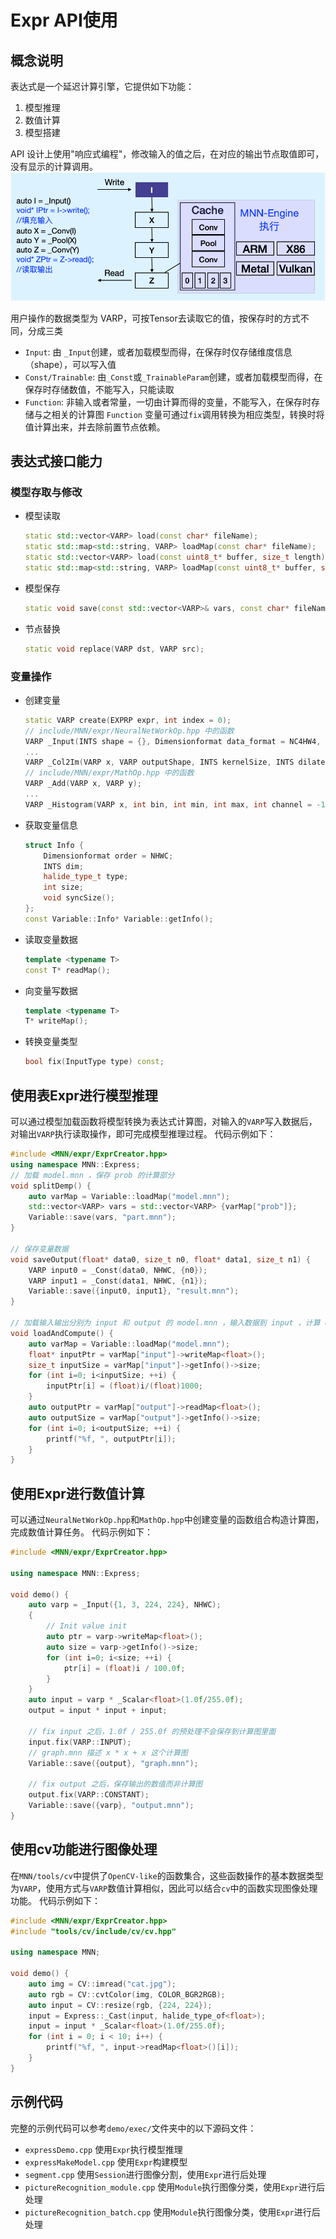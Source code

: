 # Expr API使用
## 概念说明
表达式是一个延迟计算引擎，它提供如下功能：
1. 模型推理
2. 数值计算
3. 模型搭建

API 设计上使用"响应式编程"，修改输入的值之后，在对应的输出节点取值即可，没有显示的计算调用。
![expr.png](../_static/images/inference/expr.png)

用户操作的数据类型为 VARP，可按Tensor去读取它的值，按保存时的方式不同，分成三类
- `Input`: 由 `_Input`创建，或者加载模型而得，在保存时仅存储维度信息（shape），可以写入值
- `Const/Trainable`: 由`_Const`或`_TrainableParam`创建，或者加载模型而得，在保存时存储数值，不能写入，只能读取
- `Function`: 非输入或者常量，一切由计算而得的变量，不能写入，在保存时存储与之相关的计算图 `Function` 变量可通过`fix`调用转换为相应类型，转换时将值计算出来，并去除前置节点依赖。

## 表达式接口能力
### 模型存取与修改
- 模型读取
  ```cpp
  static std::vector<VARP> load(const char* fileName);
  static std::map<std::string, VARP> loadMap(const char* fileName);
  static std::vector<VARP> load(const uint8_t* buffer, size_t length);
  static std::map<std::string, VARP> loadMap(const uint8_t* buffer, size_t length);
  ```
- 模型保存
  ```cpp
  static void save(const std::vector<VARP>& vars, const char* fileName);
  ```
- 节点替换
  ```cpp
  static void replace(VARP dst, VARP src);
  ```
### 变量操作
- 创建变量
  ```cpp
  static VARP create(EXPRP expr, int index = 0);
  // include/MNN/expr/NeuralNetWorkOp.hpp 中的函数
  VARP _Input(INTS shape = {}, Dimensionformat data_format = NC4HW4, halide_type_t dtype = halide_type_of<float>()) ;
  ...
  VARP _Col2Im(VARP x, VARP outputShape, INTS kernelSize, INTS dilate, INTS pads, INTS stride);
  // include/MNN/expr/MathOp.hpp 中的函数
  VARP _Add(VARP x, VARP y);
  ...
  VARP _Histogram(VARP x, int bin, int min, int max, int channel = -1);
  ```
- 获取变量信息
  ```cpp
  struct Info {
      Dimensionformat order = NHWC;
      INTS dim;
      halide_type_t type;
      int size;
      void syncSize();
  };
  const Variable::Info* Variable::getInfo();
  ```
- 读取变量数据
  ```cpp
  template <typename T>
  const T* readMap();
  ```
- 向变量写数据
  ```cpp
  template <typename T>
  T* writeMap();
  ```
- 转换变量类型
  ```cpp
  bool fix(InputType type) const;
  ```

## 使用表Expr进行模型推理
可以通过模型加载函数将模型转换为表达式计算图，对输入的`VARP`写入数据后，对输出`VARP`执行读取操作，即可完成模型推理过程。
代码示例如下：
```cpp
#include <MNN/expr/ExprCreator.hpp>
using namespace MNN::Express;
// 加载 model.mnn ，保存 prob 的计算部分
void splitDemp() {
    auto varMap = Variable::loadMap("model.mnn");
    std::vector<VARP> vars = std::vector<VARP> {varMap["prob"]};
    Variable::save(vars, "part.mnn");
}

// 保存变量数据
void saveOutput(float* data0, size_t n0, float* data1, size_t n1) {
    VARP input0 = _Const(data0, NHWC, {n0});
    VARP input1 = _Const(data1, NHWC, {n1});
    Variable::save({input0, input1}, "result.mnn");
}

// 加载输入输出分别为 input 和 output 的 model.mnn ，输入数据到 input ，计算 output
void loadAndCompute() {
    auto varMap = Variable::loadMap("model.mnn");
    float* inputPtr = varMap["input"]->writeMap<float>();
    size_t inputSize = varMap["input"]->getInfo()->size;
    for (int i=0; i<inputSize; ++i) {
        inputPtr[i] = (float)i/(float)1000;
    }
    auto outputPtr = varMap["output"]->readMap<float>();
    auto outputSize = varMap["output"]->getInfo()->size;
    for (int i=0; i<outputSize; ++i) {
        printf("%f, ", outputPtr[i]);
    }
}
```

## 使用Expr进行数值计算
可以通过`NeuralNetWorkOp.hpp`和`MathOp.hpp`中创建变量的函数组合构造计算图，完成数值计算任务。
代码示例如下：
```cpp
#include <MNN/expr/ExprCreator.hpp>

using namespace MNN::Express;

void demo() {
    auto varp = _Input({1, 3, 224, 224}, NHWC);
    {
        // Init value init
        auto ptr = varp->writeMap<float>();
        auto size = varp->getInfo()->size;
        for (int i=0; i<size; ++i) {
            ptr[i] = (float)i / 100.0f;
        }
    }
    auto input = varp * _Scalar<float>(1.0f/255.0f);
    output = input * input + input;
    
    // fix input 之后，1.0f / 255.0f 的预处理不会保存到计算图里面
    input.fix(VARP::INPUT);
    // graph.mnn 描述 x * x + x 这个计算图
    Variable::save({output}, "graph.mnn");
    
    // fix output 之后，保存输出的数值而非计算图
    output.fix(VARP::CONSTANT);
    Variable::save({varp}, "output.mnn");
}
```

## 使用cv功能进行图像处理
在`MNN/tools/cv`中提供了`OpenCV-like`的函数集合，这些函数操作的基本数据类型为`VARP`，使用方式与`VARP`数值计算相似，因此可以结合`cv`中的函数实现图像处理功能。
代码示例如下：
```cpp
#include <MNN/expr/ExprCreator.hpp>
#include "tools/cv/include/cv/cv.hpp"

using namespace MNN;

void demo() {
    auto img = CV::imread("cat.jpg");
    auto rgb = CV::cvtColor(img, COLOR_BGR2RGB);
    auto input = CV::resize(rgb, {224, 224});
    input = Express::_Cast(input, halide_type_of<float>);
    input = input * _Scalar<float>(1.0f/255.0f);
    for (int i = 0; i < 10; i++) {
        printf("%f, ", input->readMap<float>()[i]);
    }
}
```

## 示例代码
完整的示例代码可以参考`demo/exec/`文件夹中的以下源码文件：
- `expressDemo.cpp` 使用`Expr`执行模型推理
- `expressMakeModel.cpp` 使用`Expr`构建模型
- `segment.cpp` 使用`Session`进行图像分割，使用`Expr`进行后处理
- `pictureRecognition_module.cpp` 使用`Module`执行图像分类，使用`Expr`进行后处理
- `pictureRecognition_batch.cpp` 使用`Module`执行图像分类，使用`Expr`进行后处理
